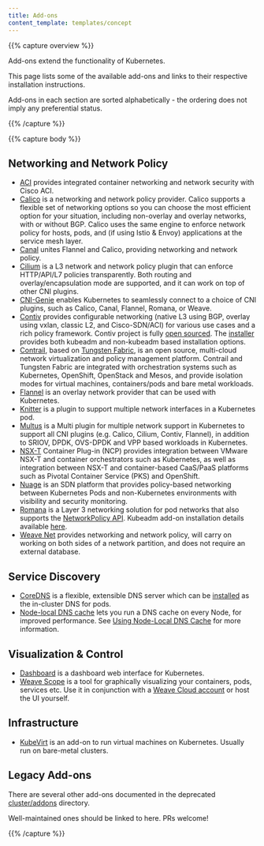 ```yaml
---
title: Add-ons
content_template: templates/concept
---
```


{{% capture overview %}}


Add-ons extend the functionality of Kubernetes.

This page lists some of the available add-ons and links to their respective installation instructions.

Add-ons in each section are sorted alphabetically - the ordering does not imply any preferential status.

{{% /capture %}}


{{% capture body %}}

## Networking and Network Policy


* [ACI](https://www.github.com/noironetworks/aci-containers) provides integrated container networking and network security with Cisco ACI.
* [Calico](https://docs.projectcalico.org/latest/introduction/) is a networking and network policy provider. Calico supports a flexible set of networking options so you can choose the most efficient option for your situation, including non-overlay and overlay networks, with or without BGP. Calico uses the same engine to enforce network policy for hosts, pods, and (if using Istio & Envoy) applications at the service mesh layer.
* [Canal](https://github.com/tigera/canal/tree/master/k8s-install) unites Flannel and Calico, providing networking and network policy.
* [Cilium](https://github.com/cilium/cilium) is a L3 network and network policy plugin that can enforce HTTP/API/L7 policies transparently. Both routing and overlay/encapsulation mode are supported, and it can work on top of other CNI plugins.
* [CNI-Genie](https://github.com/Huawei-PaaS/CNI-Genie) enables Kubernetes to seamlessly connect to a choice of CNI plugins, such as Calico, Canal, Flannel, Romana, or Weave.
* [Contiv](http://contiv.github.io) provides configurable networking (native L3 using BGP, overlay using vxlan, classic L2, and Cisco-SDN/ACI) for various use cases and a rich policy framework. Contiv project is fully [open sourced](http://github.com/contiv). The [installer](http://github.com/contiv/install) provides both kubeadm and non-kubeadm based installation options.
* [Contrail](http://www.juniper.net/us/en/products-services/sdn/contrail/contrail-networking/), based on [Tungsten Fabric](https://tungsten.io), is an open source, multi-cloud network virtualization and policy management platform. Contrail and Tungsten Fabric are integrated with orchestration systems such as Kubernetes, OpenShift, OpenStack and Mesos, and provide isolation modes for virtual machines, containers/pods and bare metal workloads.
* [Flannel](https://github.com/coreos/flannel/blob/master/Documentation/kubernetes.md) is an overlay network provider that can be used with Kubernetes.
* [Knitter](https://github.com/ZTE/Knitter/) is a plugin to support multiple network interfaces in a Kubernetes pod.
* [Multus](https://github.com/Intel-Corp/multus-cni) is a Multi plugin for multiple network support in Kubernetes to support all CNI plugins (e.g. Calico, Cilium, Contiv, Flannel), in addition to SRIOV, DPDK, OVS-DPDK and VPP based workloads in Kubernetes.
* [NSX-T](https://docs.vmware.com/en/VMware-NSX-T/2.0/nsxt_20_ncp_kubernetes.pdf) Container Plug-in (NCP) provides integration between VMware NSX-T and container orchestrators such as Kubernetes, as well as integration between NSX-T and container-based CaaS/PaaS platforms such as Pivotal Container Service (PKS) and OpenShift.
* [Nuage](https://github.com/nuagenetworks/nuage-kubernetes/blob/v5.1.1-1/docs/kubernetes-1-installation.rst) is an SDN platform that provides policy-based networking between Kubernetes Pods and non-Kubernetes environments with visibility and security monitoring.
* [Romana](http://romana.io) is a Layer 3 networking solution for pod networks that also supports the [NetworkPolicy API](/docs/concepts/services-networking/network-policies/). Kubeadm add-on installation details available [here](https://github.com/romana/romana/tree/master/containerize).
* [Weave Net](https://www.weave.works/docs/net/latest/kube-addon/) provides networking and network policy, will carry on working on both sides of a network partition, and does not require an external database.

## Service Discovery

* [CoreDNS](https://coredns.io) is a flexible, extensible DNS server which can be [installed](https://github.com/coredns/deployment/tree/master/kubernetes) as the in-cluster DNS for pods.
* [Node-local DNS cache](https://github.com/kubernetes/kubernetes/tree/master/cluster/addons/dns/nodelocaldns#nodelocal-dns-cache) lets you run a DNS cache on every Node, for improved performance. See [Using Node-Local DNS Cache](/docs/tasks/administer-cluster/nodelocaldns/) for more information.

## Visualization &amp; Control

* [Dashboard](https://github.com/kubernetes/dashboard#kubernetes-dashboard) is a dashboard web interface for Kubernetes.
* [Weave Scope](https://www.weave.works/documentation/scope-latest-installing/#k8s) is a tool for graphically visualizing your containers, pods, services etc. Use it in conjunction with a [Weave Cloud account](https://cloud.weave.works/) or host the UI yourself.

## Infrastructure

* [KubeVirt](https://kubevirt.io/user-guide/docs/latest/administration/intro.html#cluster-side-add-on-deployment) is an add-on to run virtual machines on Kubernetes. Usually run on bare-metal clusters.

## Legacy Add-ons

There are several other add-ons documented in the deprecated [cluster/addons](https://git.k8s.io/kubernetes/cluster/addons) directory.

Well-maintained ones should be linked to here. PRs welcome!

{{% /capture %}}
